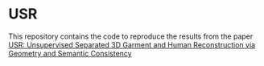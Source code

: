 # USR

This repository contains the code to reproduce the results from the paper [USR: Unsupervised Separated 3D Garment and Human Reconstruction via Geometry and Semantic Consistency](https://arxiv.org/abs/2302.10518)
